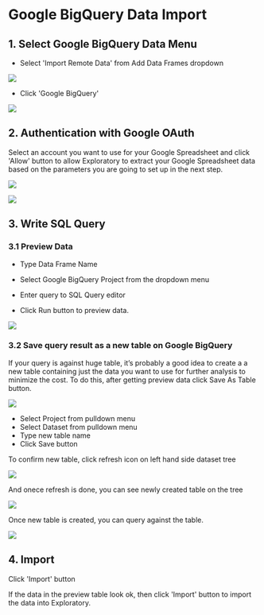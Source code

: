 # Google BigQuery Data Import

## 1. Select Google BigQuery Data Menu

- Select 'Import Remote Data' from Add Data Frames dropdown

![](images/import-remote-data-menu.png)

- Click 'Google BigQuery'

![](images/google-big-query-menu.png)

## 2. Authentication with Google OAuth

Select an account you want to use for your Google Spreadsheet and click 'Allow' button to allow Exploratory to extract your Google Spreadsheet data based on the parameters you are going to set up in the next step.

![](images/google-big-query-oauth.png)

![](images/google-big-query-allow.png)

## 3. Write SQL Query

### 3.1 Preview Data

- Type Data Frame Name

- Select Google BigQuery Project from the dropdown menu

- Enter query to SQL Query editor

- Click Run button to preview data.

![](images/google-big-query-preview.png)

### 3.2 Save query result as a new table on Google BigQuery 

If your query is against huge table, it’s probably a good idea to create a a new table containing just the data you want to use for further analysis to minimize the cost. To do this, after getting preview data click Save As Table button.

![](images/google-big-query-saveas-dialog.png)

- Select Project from pulldown menu
- Select Dataset from pulldown menu
- Type new table name 
- Click Save button

To confirm new table, click refresh icon on left hand side dataset tree

![](images/google-big-query-tree-refresh.png)
 
And onece refresh is done, you can see newly created table on the tree

![](images/google-big-query-tree-refresh-after.png)

Once new table is created, you can query against the table.

![](images/google-big-query-after-saveas.png)


## 4. Import

Click 'Import' button

If the data in the preview table look ok, then click 'Import' button to import the data into Exploratory.
